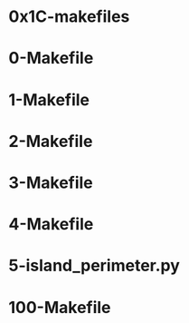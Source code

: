 # 0x1C-makefiles
# 0-Makefile
# 1-Makefile
# 2-Makefile
# 3-Makefile
# 4-Makefile
# 5-island_perimeter.py
# 100-Makefile
